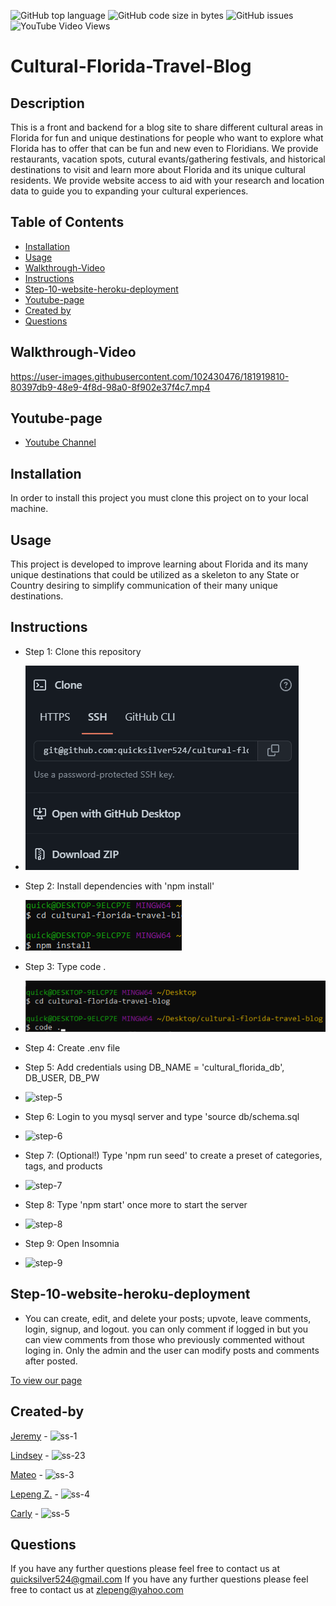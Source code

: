 ![GitHub top language](https://img.shields.io/github/languages/top/quicksilver524/cultural-florida-travel-blog)
![GitHub code size in bytes](https://img.shields.io/github/languages/code-size/quicksilver524/cultural-florida-travel-blog)
![GitHub issues](https://img.shields.io/github/issues/quicksilver524/cultural-florida-travel-blog)
![YouTube Video Views](https://img.shields.io/youtube/views/LcHGuvC_Y4o?label=YT%20Views&logo=youtube&logoColor=red&style=flat-square)

# Cultural-Florida-Travel-Blog

## Description

This is a front and backend for a blog site to share different cultural areas in Florida for fun and unique destinations for people who want to explore what Florida has to offer that can be fun and new even to Floridians. We provide restaurants, vacation spots, cutural evants/gathering festivals, and historical destinations to visit and learn more about Florida and its unique cultural residents. We provide website access to aid with your research and location data to guide you to expanding your cultural experiences.

## Table of Contents

- [Installation](#installation)
- [Usage](#usage)
- [Walkthrough-Video](#Walkthrough-Video)
- [Instructions](#instructions)
- [Step-10-website-heroku-deployment](#Step-10-website-heroku-deployment)
- [Youtube-page](Youtube-page)
- [Created by](#Created-by)
- [Questions](#questions)

## Walkthrough-Video
https://user-images.githubusercontent.com/102430476/181919810-80397db9-48e9-4f8d-98a0-8f902e37f4c7.mp4

## Youtube-page
 - [Youtube Channel](https://www.youtube.com/watch?v=LcHGuvC_Y4o)

## Installation

In order to install this project you must clone this project on to your local machine.

## Usage

This project is developed to improve learning about Florida and its many unique destinations that could be utilized as a skeleton to any State or Country desiring to simplify communication of their many unique destinations.

## Instructions

- Step 1: Clone this repository

* ![step-1](images/step-1.png)

- Step 2: Install dependencies with 'npm install'

* ![step-2](images/step-2.png)

- Step 3: Type code .

* ![step-3](images/step-3.png)

- Step 4: Create .env file

- Step 5: Add credentials using DB_NAME = 'cultural_florida_db', DB_USER, DB_PW

* ![step-5](images/step-5.png)

- Step 6: Login to you mysql server and type 'source db/schema.sql

* ![step-6](images/step-6.png)

- Step 7: (Optional!) Type 'npm run seed' to create a preset of categories, tags, and products

* ![step-7](images/step-7.png)

- Step 8: Type 'npm start' once more to start the server

* ![step-8](images/step-8.png)

- Step 9: Open Insomnia

* ![step-9](images/step-9.png)

## Step-10-website-heroku-deployment 
 - You can create, edit, and delete your posts; upvote, leave comments, login, signup, and logout.
    you can only comment if logged in but you can view comments from those who previously commented without loging in. Only the admin and the user can modify posts and     comments after posted.
    
  [To view our page](https://calm-eyrie-85145.herokuapp.com/)





## Created-by

[Jeremy](https://github.com/quicksilver524) - ![ss-1](images/ss-1.png)

[Lindsey](https://github.com/LindseyHsiao) - ![ss-23](images/ss-2.png)

[Mateo](https://github.com/MateoCapx) - ![ss-3](images/ss-3.png)

[Lepeng Z.](https://github.com/goforward-z) - ![ss-4](images/ss-4.png)

[Carly](https://github.com/cdonais) - ![ss-5](images/ss-5.png)

## Questions

If you have any further questions please feel free to contact us at [quicksilver524@gmail.com](quicksilver524@gmail.com)
If you have any further questions please feel free to contact us at [zlepeng@yahoo.com](zlepeng@yahoo.com)
